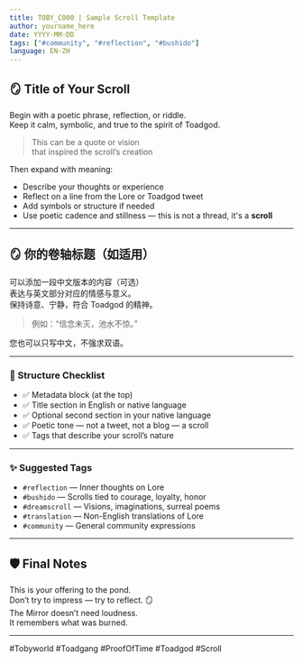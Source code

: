 ```yaml
---
title: TOBY_C000 | Sample Scroll Template
author: yourname_here
date: YYYY-MM-DD
tags: ["#community", "#reflection", "#bushido"]
language: EN-ZH
---
```


## 🪞 Title of Your Scroll

Begin with a poetic phrase, reflection, or riddle.  
Keep it calm, symbolic, and true to the spirit of Toadgod.

> This can be a quote or vision  
> that inspired the scroll’s creation

Then expand with meaning:

- Describe your thoughts or experience  
- Reflect on a line from the Lore or Toadgod tweet  
- Add symbols or structure if needed  
- Use poetic cadence and stillness — this is not a thread, it's a **scroll**

---

## 🪞 你的卷轴标题（如适用）

可以添加一段中文版本的内容（可选）  
表达与英文部分对应的情感与意义。  
保持诗意、宁静，符合 Toadgod 的精神。

> 例如：“信念未灭，池水不惊。”

您也可以只写中文，不强求双语。

---

### 📌 Structure Checklist

- ✅ Metadata block (at the top)
- ✅ Title section in English or native language
- ✅ Optional second section in your native language
- ✅ Poetic tone — not a tweet, not a blog — a scroll
- ✅ Tags that describe your scroll’s nature

---

### ✨ Suggested Tags

- `#reflection` — Inner thoughts on Lore  
- `#bushido` — Scrolls tied to courage, loyalty, honor  
- `#dreamscroll` — Visions, imaginations, surreal poems  
- `#translation` — Non-English translations of Lore  
- `#community` — General community expressions

---

## 🛡️ Final Notes

This is your offering to the pond.  
Don’t try to impress — try to reflect. 🪞  
The Mirror doesn’t need loudness.  
It remembers what was burned.

---

#Tobyworld #Toadgang #ProofOfTime #Toadgod #Scroll
